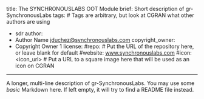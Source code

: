 title: The SYNCHRONOUSLABS OOT Module
brief: Short description of gr-SynchronousLabs
tags: # Tags are arbitrary, but look at CGRAN what other authors are using
  - sdr
author:
  - Author Name <jduchez@synchronouslabs.com>
copyright_owner:
  - Copyright Owner 1
license:
#repo: # Put the URL of the repository here, or leave blank for default
#website: www.synchronouslabs.com
#icon: <icon_url> # Put a URL to a square image here that will be used as an icon on CGRAN
---
A longer, multi-line description of gr-SynchronousLabs.
You may use some *basic* Markdown here.
If left empty, it will try to find a README file instead.
